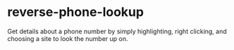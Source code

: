 # reverse-phone-lookup
Get details about a phone number by simply highlighting, right clicking, and choosing a site to look the number up on.
